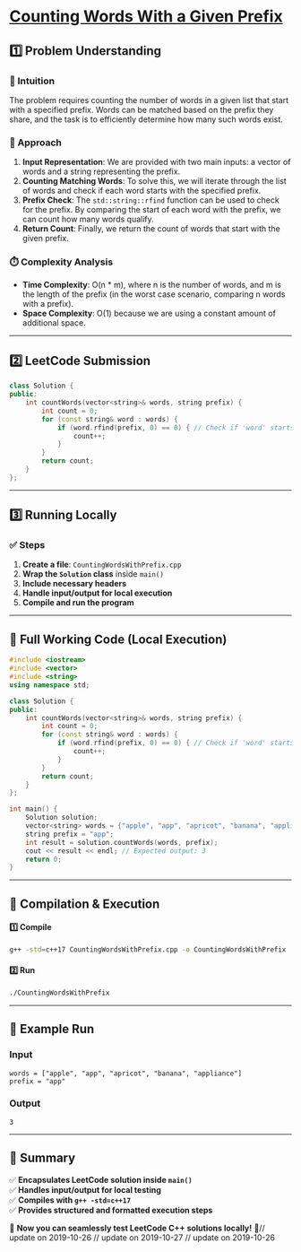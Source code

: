 # **[Counting Words With a Given Prefix](https://leetcode.com/problems/counting-words-with-a-given-prefix/description/)**  

## **1️⃣ Problem Understanding**  
### **📌 Intuition**  
The problem requires counting the number of words in a given list that start with a specified prefix. Words can be matched based on the prefix they share, and the task is to efficiently determine how many such words exist. 

### **🚀 Approach**  
1. **Input Representation**: We are provided with two main inputs: a vector of words and a string representing the prefix.
2. **Counting Matching Words**: To solve this, we will iterate through the list of words and check if each word starts with the specified prefix.
3. **Prefix Check**: The `std::string::rfind` function can be used to check for the prefix. By comparing the start of each word with the prefix, we can count how many words qualify.
4. **Return Count**: Finally, we return the count of words that start with the given prefix.

### **⏱️ Complexity Analysis**  
- **Time Complexity**: O(n * m), where n is the number of words, and m is the length of the prefix (in the worst case scenario, comparing n words with a prefix).
- **Space Complexity**: O(1) because we are using a constant amount of additional space.

---  

## **2️⃣ LeetCode Submission**  
```cpp
class Solution {
public:
    int countWords(vector<string>& words, string prefix) {
        int count = 0;
        for (const string& word : words) {
            if (word.rfind(prefix, 0) == 0) { // Check if 'word' starts with 'prefix'
                count++;
            }
        }
        return count;
    }
};
```  

---  

## **3️⃣ Running Locally**  
### **✅ Steps**  
1. **Create a file**: `CountingWordsWithPrefix.cpp`  
2. **Wrap the `Solution` class** inside `main()`  
3. **Include necessary headers**  
4. **Handle input/output for local execution**  
5. **Compile and run the program**  

---  

## **📝 Full Working Code (Local Execution)**  
```cpp
#include <iostream>
#include <vector>
#include <string>
using namespace std;

class Solution {
public:
    int countWords(vector<string>& words, string prefix) {
        int count = 0;
        for (const string& word : words) {
            if (word.rfind(prefix, 0) == 0) { // Check if 'word' starts with 'prefix'
                count++;
            }
        }
        return count;
    }
};

int main() {
    Solution solution;
    vector<string> words = {"apple", "app", "apricot", "banana", "appliance"};
    string prefix = "app";
    int result = solution.countWords(words, prefix);
    cout << result << endl; // Expected output: 3
    return 0;
}
```  

---  

## **🔧 Compilation & Execution**  
#### **1️⃣ Compile**  
```bash
g++ -std=c++17 CountingWordsWithPrefix.cpp -o CountingWordsWithPrefix
```  

#### **2️⃣ Run**  
```bash
./CountingWordsWithPrefix
```  

---  

## **🎯 Example Run**  
### **Input**  
```
words = ["apple", "app", "apricot", "banana", "appliance"]
prefix = "app"
```  
### **Output**  
```
3
```  

---  

## **📌 Summary**  
✅ **Encapsulates LeetCode solution inside `main()`**  
✅ **Handles input/output for local testing**  
✅ **Compiles with `g++ -std=c++17`**  
✅ **Provides structured and formatted execution steps**  

🚀 **Now you can seamlessly test LeetCode C++ solutions locally!** 🚀// update on 2019-10-26
// update on 2019-10-27
// update on 2019-10-26
